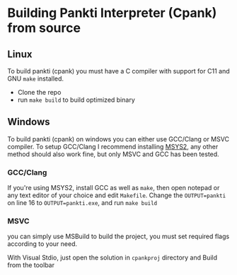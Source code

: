 # Building Pankti Interpreter (Cpank) from source


## Linux 
To build pankti (cpank) you must have a C compiler with support for C11 and 
GNU `make` installed.

* Clone the repo
* run `make build` to build optimized binary

## Windows
To build pankti (cpank) on windows you can either use GCC/Clang or MSVC compiler.
To setup GCC/Clang I recommend installing [MSYS2](https://www.msys2.org/), any 
other method should also work fine, but only MSVC and GCC has been tested.

### GCC/Clang

If you're using MSYS2, install GCC as well as `make`, then open notepad or any 
text editor of your choice and edit `Makefile`. Change the `OUTPUT=pankti` on 
line 16 to `OUTPUT=pankti.exe`, and run `make build`

### MSVC 
you can simply use MSBuild to build the project, you must set required flags
according to your need.

With Visual Stdio, just open the solution in `cpankproj` directory and Build 
from the toolbar

